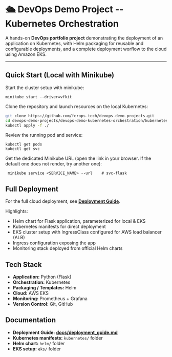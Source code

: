 # 🛳  DevOps️ Demo Project -- Kubernetes Orchestration

A hands-on **DevOps portfolio project** demonstrating the deployment of an application on Kubernetes, with Helm packaging for reusable and configurable deployments, and a complete deployment worflow to the cloud using Amazon EKS.

---

## Quick Start (Local with Minikube)

Start the cluster setup with minikube:
```shell
minikube start --driver=vfkit
```

Clone the repository and launch resources on the local Kubernetes:
```bash
git clone https://github.com/ferops-tech/devops-demo-projects.git
cd devops-demo-projects/devops-demo-kubernetes-orchestration/kubernetes/
kubectl apply -f ./
```

Review the running pod and service:
```shell
kubectl get pods
kubectl get svc
```

Get the dedicated Minikube URL (open the link in your browser. If the default one does not render, try another one):
```shell
 minikube service <SERVICE_NAME> --url    # svc-flask
```

## Full Deployment

For the full cloud deployment, see **[Deployment Guide](./docs/deployment_guide.md)**.

Highlights:

- Helm chart for Flask application, parameterized for local & EKS
- Kubernetes manifests for direct deployment
- EKS cluster setup with IngressClass configured for AWS load balancer (ALB)
- Ingress configuration exposing the app
- Monitoring stack deployed from official Helm charts

## Tech Stack


- **Application:** Python (Flask)
- **Orchestration:** Kubernetes
- **Packaging / Templates:** Helm
- **Cloud:** AWS EKS
- **Monitoring:** Prometheus + Grafana
- **Version Control:** Git, GitHub

## Documentation

- **Deployment Guide:** **[docs/deployment_guide.md](./docs/deployment_guide.md)**
- **Kubernetes manifests:** `kubernetes/` folder
- **Helm chart:** `helm/` folder
- **EKS setup:** `eks/` folder